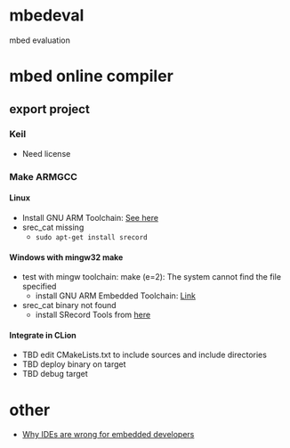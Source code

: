 # mbedeval
mbed evaluation

# mbed online  compiler
## export project
### Keil
* Need license

### Make ARMGCC
#### Linux
* Install GNU ARM Toolchain: [See here](http://marksolters.com/programming/2016/06/22/arm-toolchain-16-04.html)
* srec_cat missing
  * ``sudo apt-get install srecord``

#### Windows with mingw32 make
* test with mingw toolchain: make (e=2): The  system cannot  find the file specified
  * install GNU ARM Embedded Toolchain: [Link](https://developer.arm.com/open-source/gnu-toolchain/gnu-rm/downloads)
* srec_cat binary not found
  * install SRecord Tools from [here](https://sourceforge.net/projects/srecord/files/srecord-win32/)

#### Integrate in CLion

* TBD edit CMakeLists.txt to include sources and include directories
* TBD deploy binary on target
* TBD debug target

# other
* [Why IDEs are wrong for embedded developers](https://spin.atomicobject.com/2012/09/12/why-ides-are-wrong-for-embedded-developers/)
